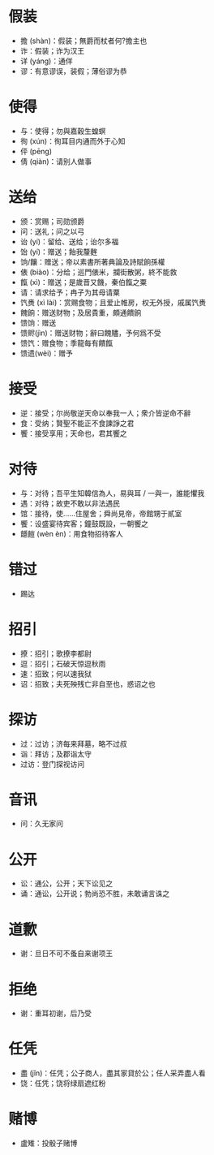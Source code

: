 # 假装
* 擔 (shàn)：假装；無爵而杖者何?擔主也
* 诈：假装；诈为汉王
* 详 (yáng)：通佯
* 谬：有意谬误，装假；薄俗谬为恭
# 使得
* 与：使得；勿與嘉穀生蝗螟
* 徇 (xún)：徇耳目内通而外于心知
* 伻 (pēng)
* 倩 (qiàn)：请别人做事
# 送给
* 颁：赏赐；司勋颁爵
* 问：送礼；问之以弓
* 诒 (yí)：留给、送给；诒尔多福
* 饴 (yí)：赠送；飴我釐麰
* 饷/饟：赠送；帝以素書所著典論及詩賦餉孫權
* 俵 (biào)：分给；巡門俵米，攔街散粥，終不能救
* 餼 (xì)：赠送；是歲晋又饑，秦伯餼之粟
* 请：请求给予；冉子为其母请粟
* 饩赉 (xì lài)：赏赐食物；且爱止帷房，权无外授，戚属饩赉
* 餽餉：赠送财物；及居貴重，頗通饋餉
* 馈饷：赠送
* 馈赆(jìn)：赠送财物；辭曰餽贐，予何爲不受
* 馈饩：赠食物；季龍每有饋餼
* 馈遗(wèi)：赠予
# 接受
* 逆：接受；尔尚敬逆天命以奉我一人；衆介皆逆命不辭
* 食：受纳；賢聖不能正不食諫諍之君
* 饗：接受享用；天命也，君其饗之

# 对待
* 与：对待；吾平生知韓信為人，易與耳 / 一與一，誰能懼我
* 遇：对待；故吏不敢以非法遇民
* 馆：接待，使……住屋舍；舜尚見帝，帝館甥于貳室
* 饗：设盛宴待宾客；鐘鼓既設，一朝饗之
* 䭡䭓 (wèn èn)：用食物招待客人

# 错过
* 踢达
# 招引
* 撩：招引；歌撩李都尉
* 逗：招引；石破天惊逗秋雨
* 速：招致；何以速我狱
* 诏：招致；夫死殃残亡非自至也，惑诏之也
# 探访
* 过：过访；济每来拜墓，略不过叔
* 诣：拜访；及郡诣太守
* 过访：登门探视访问
# 音讯
* 问：久无家问
# 公开
* 讼：通公，公开；天下讼见之
* 诵：通讼，公开说；勃尚恐不胜，未敢诵言诛之
# 道歉
* 谢：旦日不可不蚤自来谢项王
# 拒绝
* 谢：重耳初谢，后乃受
# 任凭
* 盡 (jǐn)：任凭；公子商人，盡其家貸於公；任人采弄盡人看
* 饶：任凭；饶将绿扇遮红粉
# 赌博
* 盧雉：投骰子赌博